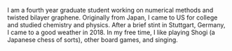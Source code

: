 I am a fourth year graduate student working on numerical methods and twisted bilayer graphene. Originally from Japan, I came to US for college and studied chemistry and physics. After a brief stint in Stuttgart, Germany, I came to a good weather in 2018. In my free time, I like playing Shogi (a Japanese chess of sorts), other board games, and singing.
